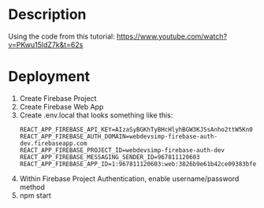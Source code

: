# Description

Using the code from this tutorial: https://www.youtube.com/watch?v=PKwu15ldZ7k&t=62s

# Deployment

1. Create Firebase Project
1. Create Firebase Web App
1. Create .env.local that looks something like this:
    ```
    REACT_APP_FIREBASE_API_KEY=AIzaSyBGKhTyBHcHlyhBGW3KJSsAnho2ttW5Kn0
    REACT_APP_FIREBASE_AUTH_DOMAIN=webdevsimp-firebase-auth-dev.firebaseapp.com
    REACT_APP_FIREBASE_PROJECT_ID=webdevsimp-firebase-auth-dev
    REACT_APP_FIREBASE_MESSAGING_SENDER_ID=967811120603
    REACT_APP_FIREBASE_APP_ID=1:967811120603:web:3826b9e61b42ce09383bfe
    ```
1. Within Firebase Project Authentication, enable username/password method
1. npm start
